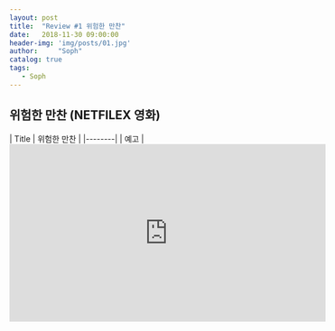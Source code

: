 ```yaml
---
layout: post
title:  "Review #1 위험한 만찬"
date:   2018-11-30 09:00:00
header-img: 'img/posts/01.jpg'
author:     "Soph"
catalog: true
tags:
   - Soph
---
```


## 위험한 만찬 (NETFILEX 영화)

| Title | 위험한 만찬 |
|--------|
| 예고 | <iframe width="560" height="315" src="https://www.youtube.com/embed/EO-Y6Zevuls" frameborder="0" allow="accelerometer; autoplay; encrypted-media; gyroscope; picture-in-picture" allowfullscreen> |
| 줄거리 | 인생의 절반 이상을 함께한 친구들. 속속들이 다 아는 사이에 휴대전화 메시지쯤은 공개할 수 있잖아? 장난처럼 시작한 게임이 저녁 식사 자리를 아수라장으로 만든다. |
| 평점 | <img src="https://soph0610.github.io/img/posts/star04.png"/> |


  친구가 '완벽한 타인'이라는 영화를 봤는데 재밌다고 해서 내용을 봤더니, 공교롭게도 내가 그날 넷플릭스에서 본 '위험한 만찬'이라는 영화와 줄거리가 똑같았다. (같은 원작을 공유하고 있다는 것 같음) 줄거리는 똑같은 것 같아서, 두 영화를 비교해가면서 보는 것도 재미있을 것 같다.
  
  요즘 도통 긴 영상에 집중을 하기도 어려웠는데, 핸드폰을 올려놓고 게임을 시작한 순간부터 매 순간 긴장이 유지되어 집중해서 볼 수 있었다. 많은 부분을 캐릭터 소개에 할애하고 있지는 않지만 배우들의 연기가 캐릭터에 몰입할 수 있게 해주어서 그들의 감정에 공감할 수 있도록 극을 이끌어 준다. 그만큼 자연스러운 연기가 인상적이다. 긴장이 최고조에 달하는 후반부에는 극의 인물들만큼 스트레스가 극에 달해서 영화가 끝날 때쯤에는 조금 피곤하기도 했다. 그래도 한정된 공간에서 진행되는 극인데도 굉장히 재밌게 즐길 수 있었다. 우주 공간을 넘나드는 블록버스터에 익숙해져 있었는데, 오랜만에 제대로 된 심리극을 본 느낌이다.
  
  '월식'이라는 미스테리함도 하나의 요소인데 판타지적인 느낌이 있어서 좀 뜬금없지만, 마지막에 해피엔딩(?)으로 끝나게 해주는 장치였던 것 같다. 일종의 현대 성인 동화같은 느낌을 주었다. 나름 극 중 인물들에게 정이 들어서 마지막에 해피엔딩으로 끝나 오히려 찝찝하지 않고 좋았다.
  
  <br>
  
  >사랑도, 우정도 유지하기 위해서는 비밀이 필요한 법이야.
  
  <br>
  
  결국 내가 아닌 다른 사람은 타인이다. 다른 사람을 완벽하게 이해할 수는 없다. 그래도 이해할 수 있기 위해 노력해가는 것이 사랑이고, 우정이 아닐까 싶다. 하지만 내가 이사람을 완벽하게 이해할 수 있다, 라고 자만하는 것은 좋지 않다고 생각한다. 신뢰는 쌓는데는 몇년이 걸리지만 무너지는 건 한순간이니까.
  
  극의 주제에는 한국판 제목이 더 적절했다고 생각한다. '완벽한 타인'
  
  p.s )  프랑스 영화라서 프랑스 어를 듣는 것도 하나의 즐거움이다.